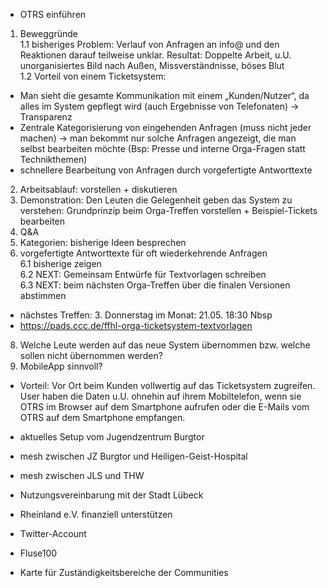 * OTRS einführen
 1. Beweggründe<br>
 1.1 bisheriges Problem: Verlauf von Anfragen an info@ und den Reaktionen darauf teilweise unklar. Resultat: Doppelte Arbeit, u.U. unorganisiertes Bild nach Außen, Missverständnisse, böses Blut<br>
 1.2 Vorteil von einem Ticketsystem:
 * Man sieht die gesamte Kommunikation mit einem „Kunden/Nutzer“, da alles im System gepflegt wird (auch Ergebnisse von Telefonaten) -> Transparenz
 * Zentrale Kategorisierung von eingehenden Anfragen (muss nicht jeder machen) -> man bekommt nur solche Anfragen angezeigt, die man selbst bearbeiten möchte (Bsp: Presse und interne Orga-Fragen statt Technikthemen)
 * schnellere Bearbeitung von Anfragen durch vorgefertigte Antworttexte
 2. Arbeitsablauf: vorstellen + diskutieren<br>
 3. Demonstration: Den Leuten die Gelegenheit geben das System zu verstehen: Grundprinzip beim Orga-Treffen vorstellen + Beispiel-Tickets bearbeiten<br>
 4. Q&A<br>
 5. Kategorien: bisherige Ideen besprechen<br>
 6. vorgefertigte Antworttexte für oft wiederkehrende Anfragen<br>
 6.1 bisherige zeigen<br>
 6.2 NEXT: Gemeinsam Entwürfe für Textvorlagen schreiben<br>
 6.3 NEXT: beim nächsten Orga-Treffen über die finalen Versionen abstimmen
 * nächstes Treffen: 3. Donnerstag im Monat: 21.05. 18:30 Nbsp
 * https://pads.ccc.de/ffhl-orga-ticketsystem-textvorlagen
 8. Welche Leute werden auf das neue System übernommen bzw. welche sollen nicht übernommen werden?
 9. MobileApp sinnvoll?
 * Vorteil: Vor Ort beim Kunden vollwertig auf das Ticketsystem zugreifen. User haben die Daten u.U. ohnehin auf ihrem Mobiltelefon, wenn sie OTRS im Browser auf dem Smartphone aufrufen oder die E-Mails vom OTRS auf dem Smartphone empfangen.

* aktuelles Setup vom Jugendzentrum Burgtor
* mesh zwischen JZ Burgtor und Heiligen-Geist-Hospital
* mesh zwischen JLS und THW
* Nutzungsvereinbarung mit der Stadt Lübeck
* Rheinland e.V. finanziell unterstützen
* Twitter-Account
* Fluse100
* Karte für Zuständigkeitsbereiche der Communities

